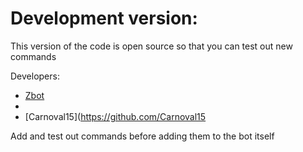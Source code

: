 # Development version:
This version of the code is open source so that you can test out new commands

Developers:
- [Zbot](https://github.com/ZbotDyn0)
-
- [Carnoval15](https://github.com/Carnoval15

Add and test out commands before adding them to the bot itself
